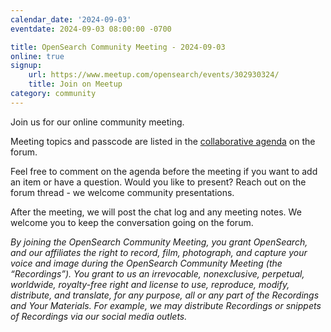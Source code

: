 ```yaml
---
calendar_date: '2024-09-03'
eventdate: 2024-09-03 08:00:00 -0700

title: OpenSearch Community Meeting - 2024-09-03
online: true
signup:
    url: https://www.meetup.com/opensearch/events/302930324/
    title: Join on Meetup
category: community
---
```


Join us for our online community meeting.

Meeting topics and passcode are listed in the [collaborative agenda](https://forum.opensearch.org/t/opensearch-community-meeting-2024-0903/20896) on the forum.

Feel free to comment on the agenda before the meeting if you want to add an item or have a question. Would you like to present? Reach out on the forum thread - we welcome community presentations.

After the meeting, we will post the chat log and any meeting notes. We welcome you to keep the conversation going on the forum.

*By joining the OpenSearch Community Meeting, you grant OpenSearch, and our affiliates the right to record, film, photograph, and capture your voice and image during the OpenSearch Community Meeting (the “Recordings”). You grant to us an irrevocable, nonexclusive, perpetual, worldwide, royalty-free right and license to use, reproduce, modify, distribute, and translate, for any purpose, all or any part of the Recordings and Your Materials. For example, we may distribute Recordings or snippets of Recordings via our social media outlets.*
